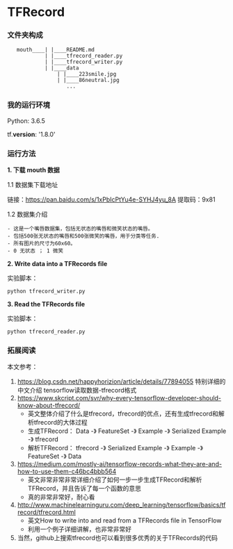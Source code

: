 # TFRecord

### 文件夹构成
```
   mouth____| |____README.md
			| |____tfrecord_reader.py
			| |____tfrecord_writer.py
			| |____data
				| |____223smile.jpg
				| |____86neutral.jpg
				   ...
```

### 我的运行环境

Python: 3.6.5

tf.__version__: '1.8.0'

### 运行方法
**1. 下载 mouth 数据**

1.1 数据集下载地址

链接：https://pan.baidu.com/s/1xPbIcPtYu4e-SYHJ4yu_8A 提取码：9x81 

1.2 数据集介绍

	- 这是一个嘴唇数据集，包括无状态的嘴唇和微笑状态的嘴唇。
	- 包括500张无状态的嘴唇和500张微笑的嘴唇，用于分类等任务.
	- 所有图片的尺寸为60x60。
	- 0 无状态	； 1 微笑

**2. Write data into a TFRecords file**

实验脚本：
```
python tfrecord_writer.py
```

**3. Read the TFRecords file**

实验脚本：
```
python tfrecord_reader.py
```

### 拓展阅读
本文参考：
1. https://blog.csdn.net/happyhorizion/article/details/77894055 特别详细的中文介绍 tensorflow读取数据-tfrecord格式
2. https://www.skcript.com/svr/why-every-tensorflow-developer-should-know-about-tfrecord/ 
	- 英文整体介绍了什么是tfrecord，tfrecord的优点，还有生成tfrecord和解析tfrecord的大体过程
	- 生成TFRecord： Data -》 FeatureSet -》 Example -》 Serialized Example -》 tfrecord
	- 解析TFRecord： tfrecord -》 Serialized Example -》 Example -》 FeatureSet -》 Data
3. https://medium.com/mostly-ai/tensorflow-records-what-they-are-and-how-to-use-them-c46bc4bbb564
	- 英文非常非常非常详细介绍了如何一步一步生成TFRecord和解析TFRecord，并且告诉了每一个函数的意思
	- 真的非常非常好，耐心看
4. http://www.machinelearninguru.com/deep_learning/tensorflow/basics/tfrecord/tfrecord.html
	- 英文How to write into and read from a TFRecords file in TensorFlow
	- 利用一个例子详细讲解，也非常非常好
5. 当然，github上搜索tfrecord也可以看到很多优秀的关于TFRecords的代码
	
